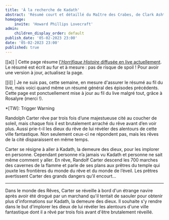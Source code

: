 ```yaml
---
title: 'À la recherche de Kadath'
abstract: 'Résumé court et détaillé du Maître des Crabes, de Clark Ashton Smith !'
homepage:
    invite: 'Howard Phillips Lovecraft'
admin:
    children_display_order: default
publish_date: '05-02-2023 23:00'
date: '05-02-2023 23:00'
published: true
---
```


[[a]]
| Cette page résume [l'_Horrifique Histoire_ diffusée en live actuellement](https://www.twitch.tv/vchabrette). Le résumé est écrit au fur et à mesure : pas de risque de spoil ! Pour avoir une version à jour, actualisez la page.

[[i]]
| Je ne suis pas, cette semaine, en mesure d'assurer le résumé au fil du live, mais voici quand même un résumé général des épisodes précédents. Cette page est ponctuellement mise à jour au fil du live malgré tout, grâce à Rosalyre (merci !).

*[TW]: Trigger Warning

Randolph Carter rêve par trois fois d’une majestueuse cité au coucher de soleil, mais chaque fois il est brutalement arraché du rêve avant d’en voir plus. Aussi prie-t-il les dieux du rêve de lui révéler des alentours de cette ville fantastique. Non seulement ceux-ci ne répondent pas, mais les rêves de la cité disparaissent en même temps.

Carter se résigne à aller à Kadath, la demeure des dieux, pour les implorer en personne. Cependant personne n’a jamais vu Kadath et personne ne sait même comment y aller. En rêve, Randolf Carter descend les 700 marches des cavernes de la flamme et parle de ses plans aux prêtres du temple qui jouxte les frontières du monde du rêve et du monde de l’éveil. Les prêtres avertissent Carter des grands dangers qu’il encourt…

---

Dans le monde des Rêves, Carter se réveille à bord d'un étrange navire après avoir été drogué par un marchand qu'il tentait de saouler pour obtenir plus d'informations sur Kadath, la demeure des dieux. Il souhaite s'y rendre dans le but d'implorer les dieux de lui révéler les alentours d'une ville fantastique dont il a rêvé par trois fois avant d'être brutalement réveillé.